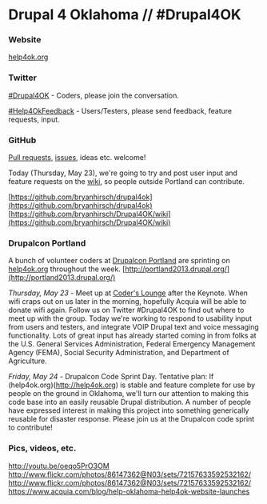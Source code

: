 Drupal 4 Oklahoma // #Drupal4OK
================================

### Website
[help4ok.org](http://help4ok.org)

### Twitter

[#Drupal4OK](https://twitter.com/search?q=%23Drupal4OK&src=typd) - Coders, please join the conversation.

[#Help4OkFeedback](https://twitter.com/search?q=%23Help4OkFeedback&src=typd) - Users/Testers, please send feedback, feature requests, input.

### GitHub
[Pull requests](https://github.com/bryanhirsch/drupal4ok/pulls), [issues](https://github.com/bryanhirsch/drupal4ok/issues), ideas etc. welcome!

Today (Thursday, May 23), we're going to try and post user input and feature requests on the [wiki](https://github.com/bryanhirsch/Drupal4OK/wiki), so people outside Portland can contribute.

[https://github.com/bryanhirsch/drupal4ok](https://github.com/bryanhirsch/drupal4ok)
[https://github.com/bryanhirsch/Drupal4OK/wiki](https://github.com/bryanhirsch/Drupal4OK/wiki)

### Drupalcon Portland
A bunch of volunteer coders at [Drupalcon Portland](http://portland2013.drupal.org/) are sprinting on [help4ok.org](http://help4ok.org) throughout the week.
[http://portland2013.drupal.org/](http://portland2013.drupal.org/)

*Thursday, May 23* - Meet up at [Coder's Lounge](http://portland2013.drupal.org/coder-lounge) after the Keynote. When wifi craps out on us later in the morning, hopefully Acquia will be able to donate wifi again. Follow us on Twitter #Drupal4OK to find out where to meet up with the group. Today we're working to respond to usability input from users and testers, and integrate VOIP Drupal text and voice messaging functionality. Lots of great input has already started coming in from folks at the U.S. General Services Administration, Federal Emergency Management Agency (FEMA), Social Security Administration, and Department of Agriculture.

*Friday, May 24* - Drupalcon Code Sprint Day. Tentative plan: If (help4ok.org)(http://help4ok.org) is stable and feature complete for use by people on the ground in Oklahoma, we'll turn our attention to making this code base into an easily reusable Drupal distribution. A number of people have expressed interest in making this project into something generically reusable for disaster response. Please join us at the Drupalcon code sprint to contribute!

### Pics, videos, etc.

http://youtu.be/oeqo5PrO3OM
http://www.flickr.com/photos/86147362@N03/sets/72157633592532162/
http://www.flickr.com/photos/86147362@N03/sets/72157633592532162/
https://www.acquia.com/blog/help-oklahoma-help4ok-website-launches
